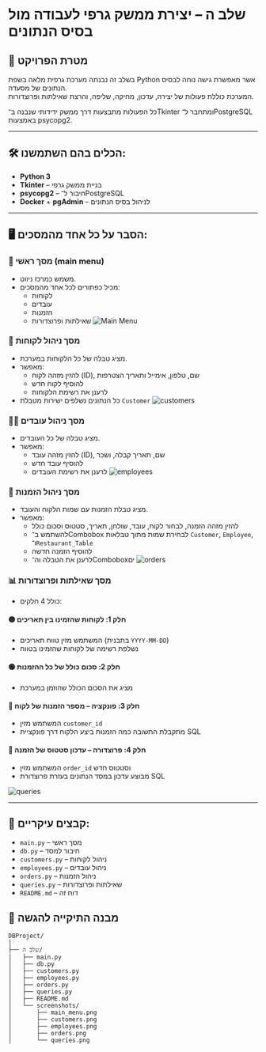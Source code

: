 
# שלב ה – יצירת ממשק גרפי לעבודה מול בסיס הנתונים

## 🎯 מטרת הפרויקט
בשלב זה נבנתה מערכת גרפית מלאה בשפת Python אשר מאפשרת גישה נוחה לבסיס הנתונים של מסעדה.  
המערכת כוללת פעולות של יצירה, עדכון, מחיקה, שליפה, והרצת שאילתות ופרוצדורות.  

כל הפעולות מתבצעות דרך ממשק ידידותי שנבנה ב־Tkinter ומתחבר ל־PostgreSQL באמצעות psycopg2.

---

## 🛠️ הכלים בהם השתמשנו:
- **Python 3**
- **Tkinter** – בניית ממשק גרפי
- **psycopg2** – חיבור ל־PostgreSQL
- **Docker** + **pgAdmin** – לניהול בסיס הנתונים

---

## 🖥️ הסבר על כל אחד מהמסכים:

### 🔐 מסך ראשי (main menu)
- משמש כמרכז ניווט.
- מכיל כפתורים לכל אחד מהמסכים:
  - לקוחות
  - עובדים
  - הזמנות
  - שאילתות ופרוצדורות
![Main Menu](https://github.com/user-attachments/assets/a4786078-bf83-476f-9159-3dfddfda7546)

### 👤 מסך ניהול לקוחות
- מציג טבלה של כל הלקוחות במערכת.
- מאפשר:
  - להזין מזהה לקוח (ID), שם, טלפון, אימייל ותאריך הצטרפות
  - להוסיף לקוח חדש
  - לרענן את רשימת הלקוחות
- כל הנתונים נשלפים ישירות מטבלת `Customer`
![customers](https://github.com/user-attachments/assets/0fc61f19-ffb9-481f-8692-e0a1a7f9dc6e)

### 👨‍🍳 מסך ניהול עובדים
- מציג טבלה של כל העובדים.
- מאפשר:
  - להזין מזהה עובד (ID), שם, תאריך קבלה, ושכר
  - להוסיף עובד חדש
  - לרענן את רשימת העובדים
![employees](https://github.com/user-attachments/assets/6f27d37a-d7ca-4dc2-86b2-94afb3d9d062)

### 🧾 מסך ניהול הזמנות
- מציג טבלת הזמנות עם שמות הלקוח והעובד.
- מאפשר:
  - להזין מזהה הזמנה, לבחור לקוח, עובד, שולחן, תאריך, סטטוס וסכום כולל
  - להשתמש ב־Combobox לבחירת שמות מתוך טבלאות `Customer`, `Employee`, ו־`Restaurant_Table`
  - להוסיף הזמנה חדשה
  - לרענן את הטבלה וה־Comboboxים
![orders](https://github.com/user-attachments/assets/7382f386-1359-48ca-9bf1-a98090b5d0bf)

### 📊 מסך שאילתות ופרוצדורות
- כולל 4 חלקים:

#### 🟡 חלק 1: לקוחות שהזמינו בין תאריכים
- המשתמש מזין טווח תאריכים (בתבנית `YYYY-MM-DD`)
- נשלפת רשימה של לקוחות שהזמינו בטווח

#### 🟢 חלק 2: סכום כולל של כל ההזמנות
- מציג את הסכום הכולל שהוזמן במערכת

#### 🔵 חלק 3: פונקציה – מספר הזמנות של לקוח
- המשתמש מזין `customer_id`
- מתקבלת התשובה כמה הזמנות ביצע הלקוח דרך פונקציית SQL

#### 🔴 חלק 4: פרוצדורה – עדכון סטטוס של הזמנה
- המשתמש מזין `order_id` וסטטוס חדש
- מבוצע עדכון במסד הנתונים בעזרת פרוצדורת SQL

![queries](https://github.com/user-attachments/assets/123ba4bc-6f54-466b-8ac1-54b13e4092eb)

---

## 📝 קבצים עיקריים:
- `main.py` – מסך ראשי
- `db.py` – חיבור למסד
- `customers.py` – ניהול לקוחות
- `employees.py` – ניהול עובדים
- `orders.py` – ניהול הזמנות
- `queries.py` – שאילתות ופרוצדורות
- `README.md` – דוח זה


## 📂 מבנה התיקייה להגשה
```
DBProject/
│
├── שלב ה/
│   ├── main.py
│   ├── db.py
│   ├── customers.py
│   ├── employees.py
│   ├── orders.py
│   ├── queries.py
│   ├── README.md
│   └── screenshots/
│       ├── main_menu.png
│       ├── customers.png
│       ├── employees.png
│       ├── orders.png
│       └── queries.png
```
